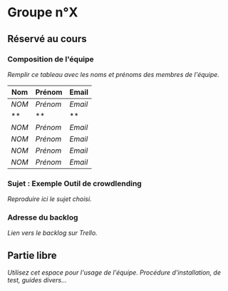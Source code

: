 # Groupe n°X

## Réservé au cours

### Composition de l'équipe

*Remplir ce tableau avec les noms et prénoms des membres de l'équipe.*


| Nom                     | Prénom                   | Email                   |
| -------------           |-------------             |-------------            |
| *NOM*                   | *Prénom*                 | *Email*                 |
| **                   | **                 | **                 |
| *NOM*                   | *Prénom*                 | *Email*                 |
| *NOM*                   | *Prénom*                 | *Email*                 |
| *NOM*                   | *Prénom*                 | *Email*                 |
| *NOM*                   | *Prénom*                 | *Email*                 |

### Sujet : Exemple Outil de crowdlending

*Reproduire ici le sujet choisi.*

### Adresse du backlog

*Lien vers le backlog sur Trello.*

## Partie libre

*Utilisez cet espace pour l'usage de l'équipe. Procédure d'installation, de test, guides divers...*